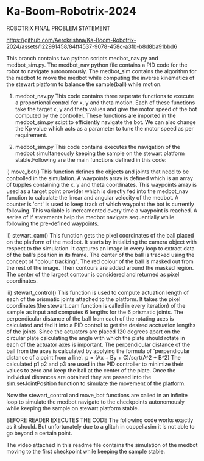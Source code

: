 # Ka-Boom-Robotrix-2024
ROBOTRIX FINAL PROBLEM STATEMENT


https://github.com/Aerokrishna/Ka-Boom-Robotrix-2024/assets/122991458/84ff4537-9078-458c-a3fb-b8d8ba91bbd6


This branch contains two python scripts medbot_nav.py and medbot_sim.py. The medbot_nav python file contains a PID code for the robot to navigate autonomously. The medbot_sim contains the algorithm for the medbot to move the medbot while computing the inverse kinematics of the stewart platform to balance the sample(ball) while motion.

1) medbot_nav.py
   This code contains three seperate functions to execute a proportional control for x, y and theta motion. Each of these functions take the target x, y and theta values and give the motor speed of the bot computed by the controller. These functions are imported in the medbot_sim.py scipt to efficiently navigate the bot. We can also change the Kp value which acts as a parameter to tune the motor speed as per requirement.

2) medbot_sim.py
This code contains executes the navigation of the medbot simultaneously keeping the sample on the stewart platform stable.Following are the main functions defined in this code:

i) move_bot()
This function defines the objects and joints that need to be controlled in the simulation. A waypoints array is defined which is an array of tupples containing the x, y and theta coordinates. This waypoints array is used as a target point provider which is directly fed into the medbot_nav function to calculate the linear and angular velocity of the medbot. A counter is 'cnt' is used to keep track of which waypoint the bot is currently following. This variable is increamented every time a waypoint is reached. A series of if statements help the medbot navigate sequentially while following the pre-defined waypoints.

ii) stewart_cam()
This function gets the pixel coordinates of the ball placed on the platform of the medbot. It starts by initializing the camera object with respect to the simulation. It captures an image in every loop to extract data of the ball's position in its frame. The center of the ball is tracked using the concept of "colour tracking". The red colour of the ball is masked out from the rest of the image. Then contours are added around the masked region. The center of the largest contour is considered and returned as pixel coordinates.

iii) stewart_control()
This function is used to compute actuation length of each of the prismatic joints attached to the platform. It takes the pixel coordinates(the stewart_cam function is called in every iteration) of the sample as input and computes 6 lengths for the 6 prismatic joints. The perpendicular distance of the ball from each of the rotating axes is calculated and fed it into a PID control to get the desired acctuation lengths of the joints. Since the actuators are placed 120 degrees apart on the circular plate calculating the angle with which the plate should rotate in each of the actuator axes is important. The perpendicular distance of the ball from the axes is calculated by applying the formula of 'perpendicular distance of a point from a line'.
             p = (Ax + By + C)/sqrt(A^2 + B^2)
The calculated p1 p2 and p3 are used in the PID controller to minimize their values to zero and keep the ball at the center of the plate.
Once the individual distances are obtained they are passed into the sim.setJointPosition function to simulate the movement of the platform.

Now the stewart_control and move_bot functions are called in an infinite loop to simulate the medbot navigate to the checkpoints autonomously while keeping the sample on stewart platform stable.

BEFORE READER EXECUTES THE CODE
The following code works exactly as it should. But unfortunately due to a glitch in coppeliasim it is not able to go beyond a certain point.

The video attached in this readme file contains the simulation of the medbot moving to the first checkpoint while keeping the sample stable.

